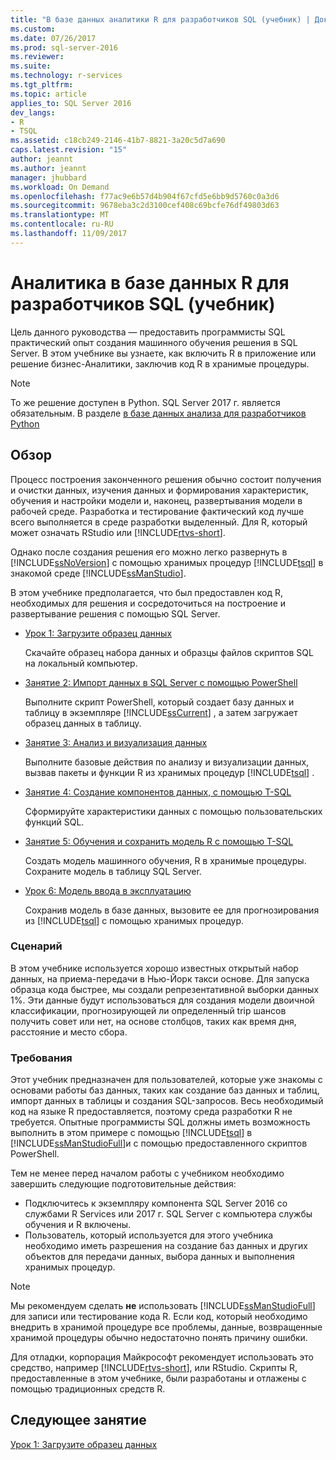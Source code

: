 ```yaml
---
title: "В базе данных аналитики R для разработчиков SQL (учебник) | Документы Microsoft"
ms.custom: 
ms.date: 07/26/2017
ms.prod: sql-server-2016
ms.reviewer: 
ms.suite: 
ms.technology: r-services
ms.tgt_pltfrm: 
ms.topic: article
applies_to: SQL Server 2016
dev_langs:
- R
- TSQL
ms.assetid: c18cb249-2146-41b7-8821-3a20c5d7a690
caps.latest.revision: "15"
author: jeannt
ms.author: jeannt
manager: jhubbard
ms.workload: On Demand
ms.openlocfilehash: f77ac9e6b57d4b904f67cfd5e6bb9d5760c0a3d6
ms.sourcegitcommit: 9678eba3c2d3100cef408c69bcfe76df49803d63
ms.translationtype: MT
ms.contentlocale: ru-RU
ms.lasthandoff: 11/09/2017
---
```

# <a name="in-database-r-analytics-for-sql-developers-tutorial"></a>Аналитика в базе данных R для разработчиков SQL (учебник)

Цель данного руководства — предоставить программисты SQL практический опыт создания машинного обучения решения в SQL Server. В этом учебнике вы узнаете, как включить R в приложение или решение бизнес-Аналитики, заключив код R в хранимые процедуры.

> [!NOTE]
> 
> То же решение доступен в Python. SQL Server 2017 г. является обязательным. В разделе [в базе данных анализа для разработчиков Python](../tutorials/sqldev-in-database-python-for-sql-developers.md)

## <a name="overview"></a>Обзор

Процесс построения законченного решения обычно состоит получения и очистки данных, изучения данных и формирования характеристик, обучения и настройки модели и, наконец, развертывания модели в рабочей среде. Разработка и тестирование фактический код лучше всего выполняется в среде разработки выделенный. Для R, который может означать RStudio или [!INCLUDE[rtvs-short](../../includes/rtvs-short-md.md)].

Однако после создания решения его можно легко развернуть в [!INCLUDE[ssNoVersion](../../includes/ssnoversion-md.md)] с помощью хранимых процедур [!INCLUDE[tsql](../../includes/tsql-md.md)] в знакомой среде [!INCLUDE[ssManStudio](../../includes/ssmanstudio-md.md)].

В этом учебнике предполагается, что был предоставлен код R, необходимых для решения и сосредоточиться на построение и развертывание решения с помощью SQL Server.

- [Урок 1: Загрузите образец данных](../tutorials/sqldev-download-the-sample-data.md)

    Скачайте образец набора данных и образцы файлов скриптов SQL на локальный компьютер.

- [Занятие 2: Импорт данных в SQL Server с помощью PowerShell](../r/sqldev-import-data-to-sql-server-using-powershell.md)

    Выполните скрипт PowerShell, который создает базу данных и таблицу в экземпляре [!INCLUDE[ssCurrent](../../includes/sscurrent-md.md)] , а затем загружает образец данных в таблицу.

- [Занятие 3: Анализ и визуализация данных](../tutorials/sqldev-explore-and-visualize-the-data.md)

    Выполните базовые действия по анализу и визуализации данных, вызвав пакеты и функции R из хранимых процедур [!INCLUDE[tsql](../../includes/tsql-md.md)] .

- [Занятие 4: Создание компонентов данных, с помощью T-SQL](../tutorials/sqldev-create-data-features-using-t-sql.md)

    Сформируйте характеристики данных с помощью пользовательских функций SQL.
  
-   [Занятие 5: Обучения и сохранить модель R с помощью T-SQL](../r/sqldev-train-and-save-a-model-using-t-sql.md)

    Создать модель машинного обучения, R в хранимые процедуры. Сохраните модель в таблицу SQL Server.
  
-   [Урок 6: Модель ввода в эксплуатацию](../tutorials/sqldev-operationalize-the-model.md)

    Сохранив модель в базе данных, вызовите ее для прогнозирования из [!INCLUDE[tsql](../../includes/tsql-md.md)] с помощью хранимых процедур.

### <a name="scenario"></a>Сценарий

В этом учебнике используется хорошо известных открытый набор данных, на приема-передачи в Нью-Йорк такси основе. Для запуска образца кода быстрее, мы создали репрезентативной выборки данных 1%. Эти данные будут использоваться для создания модели двоичной классификации, прогнозирующей ли определенный trip шансов получить совет или нет, на основе столбцов, таких как время дня, расстояние и место сбора.

### <a name="requirements"></a>Требования

Этот учебник предназначен для пользователей, которые уже знакомы с основами работы баз данных, таких как создание баз данных и таблиц, импорт данных в таблицы и создания SQL-запросов. Весь необходимый код на языке R предоставляется, поэтому среда разработки R не требуется. Опытные программисты SQL должны иметь возможность выполнить в этом примере с помощью [!INCLUDE[tsql](../../includes/tsql-md.md)] в [!INCLUDE[ssManStudioFull](../../includes/ssmanstudiofull-md.md)]и с помощью предоставленного скриптов PowerShell.

Тем не менее перед началом работы с учебником необходимо завершить следующие подготовительные действия:

- Подключитесь к экземпляру компонента SQL Server 2016 со службами R Services или 2017 г. SQL Server с компьютера службы обучения и R включены.
- Пользователь, который используется для этого учебника необходимо иметь разрешения на создание баз данных и других объектов для передачи данных, выбора данных и выполнения хранимых процедур.

> [!NOTE]
> Мы рекомендуем сделать **не** использовать [!INCLUDE[ssManStudioFull](../../includes/ssmanstudiofull-md.md)] для записи или тестирование кода R. Если код, который необходимо внедрить в хранимой процедуре все проблемы, данные, возвращенные хранимой процедуры обычно недостаточно понять причину ошибки.
> 
> Для отладки, корпорация Майкрософт рекомендует использовать это средство, например [!INCLUDE[rtvs-short](../../includes/rtvs-short-md.md)], или RStudio. Скрипты R, предоставленные в этом учебнике, были разработаны и отлажены с помощью традиционных средств R.

## <a name="next-lesson"></a>Следующее занятие

[Урок 1: Загрузите образец данных](../tutorials/sqldev-download-the-sample-data.md)
